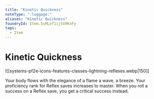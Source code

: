 ```yaml
---
title: "Kinetic Quickness"
noteType: ":luggage:"
aliases: "Kinetic Quickness"
foundryId: Item.SsMLef1ij5X9KnFy
tags:
  - Item
---
```


# Kinetic Quickness
![[systems-pf2e-icons-features-classes-lightning-reflexes.webp|150]]

Your body flows with the elegance of a flame a wave, a breeze. Your proficiency rank for Reflex saves increases to master. When you roll a success on a Reflex save, you get a critical success instead.
